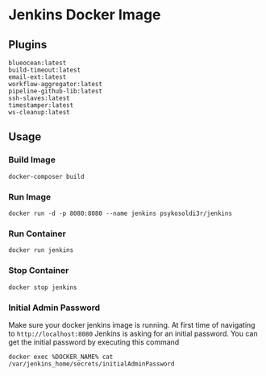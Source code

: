 # Jenkins Docker Image

## Plugins
```
blueocean:latest
build-timeout:latest
email-ext:latest
workflow-aggregator:latest
pipeline-github-lib:latest
ssh-slaves:latest
timestamper:latest
ws-cleanup:latest
```

## Usage

### Build Image
```
docker-composer build
```

### Run Image
```
docker run -d -p 8080:8080 --name jenkins psykosoldi3r/jenkins
```

### Run Container
```
docker run jenkins
```

### Stop Container
```
docker stop jenkins
```

### Initial Admin Password
Make sure your docker jenkins image is running. At first time of navigating to `http://localhost:8080` Jenkins is asking for an initial password. You can get the initial password by executing this command
```
docker exec %DOCKER_NAME% cat /var/jenkins_home/secrets/initialAdminPassword
```